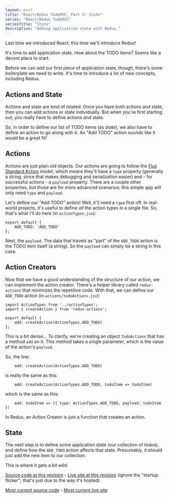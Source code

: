 ```yaml
---
layout: post
title: "React/Redux TodoMVC, Part 3: State"
series: "React/Redux TodoMVC"
seriesTitle: "State"
description: "Adding application state with Redux."
---
```


Last time we introduced React; this time we'll introduce Redux!

It's time to add application state. How about the TODO items? Seems like a decent place to start.

Before we can add our first piece of application state, though, there's some boilerplate we need to write. It's time to introduce a lot of new concepts, including Redux.

## Actions and State

Actions and state are kind of related. Once you have both actions and state, then you can add actions or state individually. But when you're first starting out, you really have to define actions *and* state.

So, in order to define our list of TODO items (as *state*), we also have to define an action to go along with it. An "Add TODO" action sounds like it would be a great fit!

## Actions

Actions are just plain old objects. Our actions are going to follow the [Flux Standard Action](https://github.com/acdlite/flux-standard-action) model, which means they'll have a `type` property (generally a string, since that makes debugging and serialization easier) and - for successful actions - a `payload` property. There are a couple other properties, but those are for more advanced scenarios; this simple app will only need `type` and `payload`.

Let's define our "Add TODO" action! Well, it'll need a `type` first off. In real-world projects, it's useful to define *all* the action types in a single file. So, that's what I'll do here (in `actionTypes.jsx`):

    export default {
        ADD_TODO: 'ADD_TODO'
    };

Next, the `payload`. The data that travels as "part" of the `ADD_TODO` action is the TODO item itself (a string). So the `payload` can simply be a string in this case.

## Action Creators

Now that we have a good understanding of the structure of our action, we can implement the action creator. There's a helper library called `redux-actions` that minimizes the repetitive code. With that, we can define our `ADD_TODO` action (in `actions/todoActions.jsx`):

    import ActionTypes from '../actionTypes';
    import { createAction } from 'redux-actions';

    export default {
        add: createAction(ActionTypes.ADD_TODO)
    };

This is a bit dense... To clarify, we're creating an object `TodoActions` that has a method `add` on it. This method takes a single parameter, which is the value of the action's `payload`.

So, the line:

        add: createAction(ActionTypes.ADD_TODO)

is really the same as this:

        add: createAction(ActionTypes.ADD_TODO, todoItem => todoItem)

which is the same as this:

        add: todoItem => ({ type: ActionTypes.ADD_TODO, payload: todoItem })

In Redux, an Action Creator is just a function that creates an action.

## State

The next step is to define some application state (our collection of todos), and define how the `ADD_TODO` action affects that state. Presumably, it should just add the new item to our collection.

This is where it gets a bit wild.




[Source code at this revision](https://github.com/StephenCleary/todomvc-react-redux/tree/) - [Live site at this revision](http://htmlpreview.github.io/?https://github.com/StephenCleary/todomvc-react-redux/blob//index.html) (ignore the "startup flicker"; that's just due to the way it's hosted)

[Most current source code](https://github.com/StephenCleary/todomvc-react-redux) - [Most current live site](http://stephencleary.github.io/todomvc-react-redux/)
